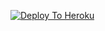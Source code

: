 [![Deploy To Heroku](https://www.herokucdn.com/deploy/button.svg)](https://heroku.com/deploy?template=https://github.com/bhuriya12/daxx-new)
                     
